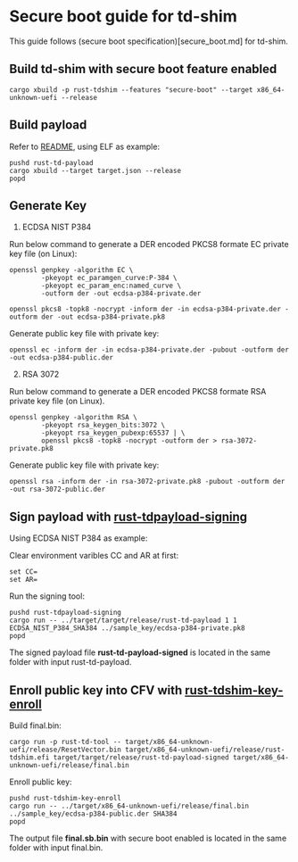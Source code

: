 # Secure boot guide for td-shim
This guide follows (secure boot specification)[secure_boot.md] for td-shim.

## Build td-shim with secure boot feature enabled

```
cargo xbuild -p rust-tdshim --features "secure-boot" --target x86_64-unknown-uefi --release
```

## Build payload

Refer to [README](../README.md), using ELF as example:

```
pushd rust-td-payload
cargo xbuild --target target.json --release
popd
```

## Generate Key

1. ECDSA NIST P384

Run below command to generate a DER encoded PKCS8 formate EC private key file (on Linux):
```
openssl genpkey -algorithm EC \
        -pkeyopt ec_paramgen_curve:P-384 \
        -pkeyopt ec_param_enc:named_curve \
        -outform der -out ecdsa-p384-private.der

openssl pkcs8 -topk8 -nocrypt -inform der -in ecdsa-p384-private.der -outform der -out ecdsa-p384-private.pk8
```

Generate public key file with private key:
```
openssl ec -inform der -in ecdsa-p384-private.der -pubout -outform der -out ecdsa-p384-public.der
```

2. RSA 3072

Run below command to generate a DER encoded PKCS8 formate RSA private key file (on Linux).
```
openssl genpkey -algorithm RSA \
        -pkeyopt rsa_keygen_bits:3072 \
        -pkeyopt rsa_keygen_pubexp:65537 | \
        openssl pkcs8 -topk8 -nocrypt -outform der > rsa-3072-private.pk8
```

Generate public key file with private key:
```
openssl rsa -inform der -in rsa-3072-private.pk8 -pubout -outform der -out rsa-3072-public.der
```

## Sign payload with [rust-tdpayload-signing](../rust-tdpayload-signing)
Using ECDSA NIST P384 as example:

Clear environment varibles CC and AR at first:
```
set CC=
set AR=
```

Run the signing tool:
```
pushd rust-tdpayload-signing
cargo run -- ../target/target/release/rust-td-payload 1 1 ECDSA_NIST_P384_SHA384 ../sample_key/ecdsa-p384-private.pk8
popd
```
The signed payload file **rust-td-payload-signed** is located in the same folder with input rust-td-payload.

## Enroll public key into CFV with [rust-tdshim-key-enroll](../rust-tdshim-key-enroll)
Build final.bin:
```
cargo run -p rust-td-tool -- target/x86_64-unknown-uefi/release/ResetVector.bin target/x86_64-unknown-uefi/release/rust-tdshim.efi target/target/release/rust-td-payload-signed target/x86_64-unknown-uefi/release/final.bin
```

Enroll public key:
```
pushd rust-tdshim-key-enroll
cargo run -- ../target/x86_64-unknown-uefi/release/final.bin ../sample_key/ecdsa-p384-public.der SHA384
popd
```

The output file **final.sb.bin** with secure boot enabled is located in the same folder with input final.bin.

